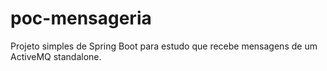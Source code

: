 # poc-mensageria
Projeto simples de Spring Boot para estudo que recebe mensagens de um ActiveMQ standalone.
